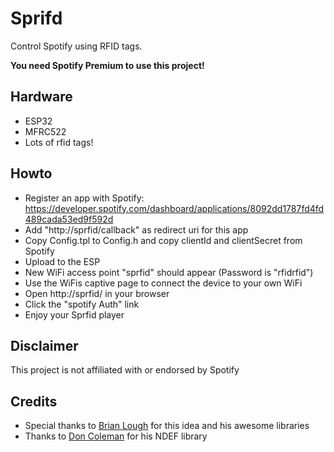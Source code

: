 # Sprifd
Control Spotify using RFID tags.

**You need Spotify Premium to use this project!**

## Hardware
* ESP32
* MFRC522
* Lots of rfid tags!

## Howto
* Register an app with Spotify: https://developer.spotify.com/dashboard/applications/8092dd1787fd4fd489cada53ed9f592d
* Add "http://sprfid/callback" as redirect uri for this app
* Copy Config.tpl to Config.h and copy clientId and clientSecret from Spotify
* Upload to the ESP
* New WiFi access point "sprfid" should appear (Password is "rfidrfid")
* Use the WiFis captive page to connect the device to your own WiFi
* Open http://sprfid/ in your browser
* Click the "spotify Auth" link
* Enjoy your Sprfid player

## Disclaimer
This project is not affiliated with or endorsed by Spotify

## Credits
* Special thanks to [Brian Lough](https://github.com/witnessmenow) for this idea and his awesome libraries
* Thanks to [Don Coleman](https://github.com/don) for his NDEF library
